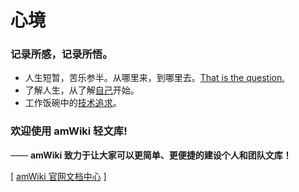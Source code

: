 # 心境


### 记录所感，记录所悟。

- 人生短暂，苦乐参半。从哪里来，到哪里去。[That is the question.](?file=003-人生点滴/001-人生点滴)
- 了解人生，从了解[自己](?file=004-中医学习/001-中医学习)开始。
- 工作饭碗中的[技术追求](?file=005-技术积累/001-架构设计)。

### 欢迎使用 amWiki 轻文库!
—— **amWiki 致力于让大家可以更简单、更便捷的建设个人和团队文库！**  

[ [amWiki 官网文档中心](https://amwiki.org/doc/) ]
